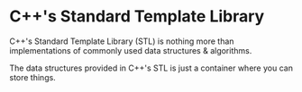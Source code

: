 # C++'s Standard Template Library

C++'s Standard Template Library (STL) is nothing more than implementations of commonly used data structures & algorithms.

The data structures provided in C++'s STL is just a container where you can store things.
